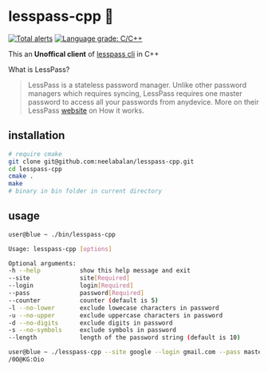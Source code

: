 # lesspass-cpp :key:
[![Total alerts](https://img.shields.io/lgtm/alerts/g/neelabalan/lesspass-cpp.svg?logo=lgtm&logoWidth=18)](https://lgtm.com/projects/g/neelabalan/lesspass-cpp/alerts/)
[![Language grade: C/C++](https://img.shields.io/lgtm/grade/cpp/g/neelabalan/lesspass-cpp.svg?logo=lgtm&logoWidth=18)](https://lgtm.com/projects/g/neelabalan/lesspass-cpp/context:cpp)

This an **Unoffical client** of [lesspass cli](https://github.com/lesspass/lesspass/tree/master/cli) in C++

What is LessPass?

> LessPass is a stateless password manager. Unlike other password managers which requires syncing, LessPass requires one master password to access all your passwords from anydevice. More on their LessPass [website](https://blog.lesspass.com/2016-10-19/how-does-it-work) on How it works.



## installation

```bash
# require cmake
git clone git@github.com:neelabalan/lesspass-cpp.git
cd lesspass-cpp
cmake .
make
# binary in bin folder in current directory
```



## usage

```bash
user@blue ~ ./bin/lesspass-cpp

Usage: lesspass-cpp [options]

Optional arguments:
-h --help       	show this help message and exit
--site          	site[Required]
--login         	login[Required]
--pass          	password[Required]
--counter       	counter (default is 5)
-l --no-lower   	exclude lowecase characters in password
-u --no-upper   	exclude uppercase characters in password
-d --no-digits  	exclude digits in password
-s --no-symbols 	exclude symbols in password
--length        	length of the password string (default is 10)

user@blue ~ ./lesspass-cpp --site google --login gmail.com --pass masterpassword
/0O@KG:Oio
```

